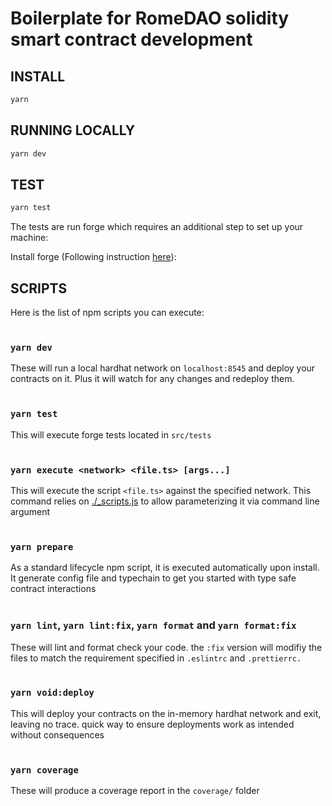 # Boilerplate for RomeDAO solidity smart contract development

## INSTALL

```bash
yarn
```

## RUNNING LOCALLY

```bash
yarn dev
```

## TEST

```bash
yarn test
```

The tests are run forge which requires an additional step to set up your machine:

Install forge (Following instruction [here](https://github.com/gakonst/foundry)):

## SCRIPTS

Here is the list of npm scripts you can execute:
<br/><br/>

### `yarn dev`

These will run a local hardhat network on `localhost:8545` and deploy your contracts on it. Plus it will watch for any changes and redeploy them.
<br/><br/>

### `yarn test`

This will execute forge tests located in `src/tests`
<br/><br/>

### `yarn execute <network> <file.ts> [args...]`

This will execute the script `<file.ts>` against the specified network.
This command relies on [./\_scripts.js](./_scripts.js) to allow parameterizing it via command line argument
<br/><br/>

### `yarn prepare`

As a standard lifecycle npm script, it is executed automatically upon install. It generate config file and typechain to get you started with type safe contract interactions
<br/><br/>

### `yarn lint`, `yarn lint:fix`, `yarn format` and `yarn format:fix`

These will lint and format check your code. the `:fix` version will modifiy the files to match the requirement specified in `.eslintrc` and `.prettierrc.`
<br/><br/>

### `yarn void:deploy`

This will deploy your contracts on the in-memory hardhat network and exit, leaving no trace. quick way to ensure deployments work as intended without consequences
<br/><br/>

### `yarn coverage`

These will produce a coverage report in the `coverage/` folder
<br/><br/>
